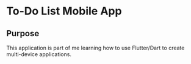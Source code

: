 # To-Do List Mobile App

## Purpose
This application is part of me learning how to use Flutter/Dart to create multi-device applications.
